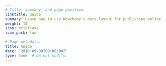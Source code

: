 ```yaml
---
# Title, summary, and page position.
linktitle: Guide
summary: Learn how to use Wowchemy's docs layout for publishing online courses, software documentation, and tutorials.
weight: 10
icon: briefcase
icon_pack: fas

# Page metadata.
title: Guide
date: "2018-09-09T00:00:00Z"
type: book  # Do not modify.
---
```


